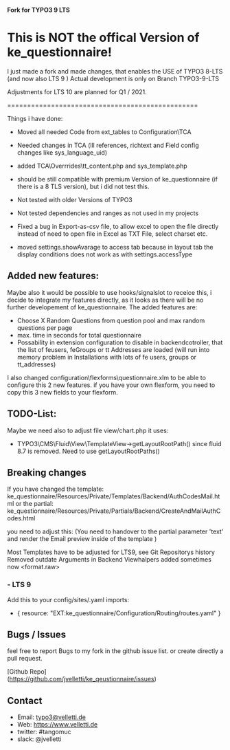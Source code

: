 **Fork for TYPO3 9 LTS**

This is NOT the offical Version of ke_questionnaire!
=======================================================
I just made a fork and made changes, that enables the USE of TYPO3 8-LTS  (and now also LTS 9 )
Actual development is only on Branch TYPO3-9-LTS 

Adjustments for LTS 10 are planned for Q1 / 2021. 

================================================

Things i have done:
- Moved all needed Code from ext_tables to Configuration\TCA 
- Needed changes in TCA (lll references, richtext and Field config changes like sys_language_uid)
- added TCA\Overrrides\tt_content.php and sys_template.php

- should be still compatible with premium Version of ke_questionnaire (if there is a 8 TLS version), but i did not test this.
- Not tested with older Versions of TYPO3
- Not tested dependencies and ranges as not used in my projects
- Fixed a bug in Export-as-csv file, to allow excel to open the file directly instead of need to open file in Excel as TXT File, select charset etc.

- moved settings.showAvarage to access tab because in layout tab the display conditions does not work as with settings.accessType

## Added new features: 
Maybe also it would be possible to use hooks/signalslot to receice this, i decide to integrate my features directly, as it looks as there will be no further developement of ke_questionnaire.
The added features are:
- Choose X Random Questions from question pool and max random questions per page
- max. time in seconds for total questionnaire
- Possability in extension configuration to disable in backendcotroller, that the list of feusers, feGroups or tt Addresses are loaded
 (will run into memory problem in Installations with lots of fe users, groups or tt_addresses)


I also changed configuration\flexforms\questionnaire.xlm to be able to configure this 2 new features.
if you have your own flexform, you need to copy this 3 new fields to your flexform.



## TODO-List:

Maybe we need also to adjust file view/chart.php
it uses:
- TYPO3\CMS\Fluid\View\TemplateView->getLayoutRootPath() 
since fluid 8.7 is removed. Need to use getLayoutRootPaths()

## Breaking changes

If you have changed the template:
ke_questionnaire/Resources/Private/Templates/Backend/AuthCodesMail.html
or the partial:
ke_questionnaire/Resources/Private/Partials/Backend/CreateAndMailAuthCodes.html

you need to adjust this:
(You need to handover to the partial parameter 'text' and render the Email preview inside of the template )

Most Templates have to be adjusted for LTS9, see Git Repositorys history
Removed outdate Arguments in Backend Viewhalpers
added sometimes now <format.raw> 


### - LTS 9 
Add this to your config/sites/<site>.yaml
imports:
  - { resource: "EXT:ke_questionnaire/Configuration/Routing/routes.yaml" }

## Bugs / Issues
feel free to report Bugs to my fork in the github issue list.
or 
create directly a pull request. 


[Github Repo]  
(https://github.com/jvelletti/ke_qeustionnaire/issues)

## Contact
- Email: typo3@velletti.de
- Web: https://www.velletti.de
- twitter: #tangomuc
- slack: @jvelletti